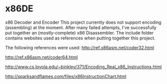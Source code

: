 # x86DE

x86 Decoder and Encoder
This project currently does not support encoding (assembling) at the moment. 
After many failed attempts, I've successfully put together an (mostly-complete) x86 Disassembler.
The include folder contains websites used as references when putting together this project.

The following references were used:
http://ref.x86asm.net/coder32.html

http://ref.x86asm.net/coder64.html

http://www.cs.loyola.edu/~binkley/371/Encoding_Real_x86_Instructions.html

http://sparksandflames.com/files/x86InstructionChart.html

